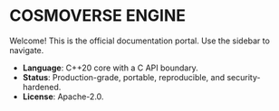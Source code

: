 
# COSMOVERSE ENGINE

Welcome! This is the official documentation portal. Use the sidebar to navigate.

- **Language**: C++20 core with a C API boundary.
- **Status**: Production-grade, portable, reproducible, and security-hardened.
- **License**: Apache-2.0.
